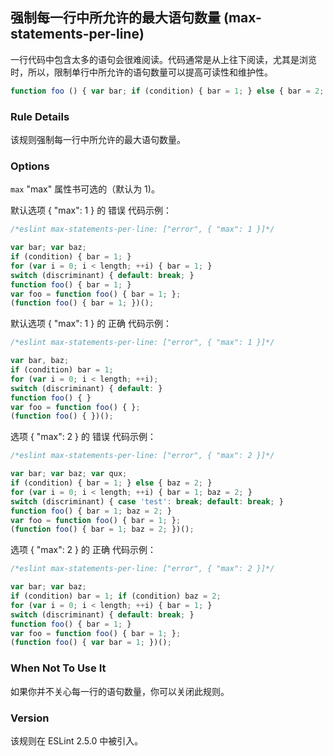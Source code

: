 ## 强制每一行中所允许的最大语句数量 (max-statements-per-line)

一行代码中包含太多的语句会很难阅读。代码通常是从上往下阅读，尤其是浏览时，所以，限制单行中所允许的语句数量可以提高可读性和维护性。
```js
function foo () { var bar; if (condition) { bar = 1; } else { bar = 2; } return true; } // too many statements
```

### Rule Details
该规则强制每一行中所允许的最大语句数量。

### Options
```max```
"max" 属性书可选的（默认为 1)。

默认选项 { "max": 1 } 的 错误 代码示例：
```js
/*eslint max-statements-per-line: ["error", { "max": 1 }]*/

var bar; var baz;
if (condition) { bar = 1; }
for (var i = 0; i < length; ++i) { bar = 1; }
switch (discriminant) { default: break; }
function foo() { bar = 1; }
var foo = function foo() { bar = 1; };
(function foo() { bar = 1; })();
```

默认选项 { "max": 1 } 的 正确 代码示例：
```js
/*eslint max-statements-per-line: ["error", { "max": 1 }]*/

var bar, baz;
if (condition) bar = 1;
for (var i = 0; i < length; ++i);
switch (discriminant) { default: }
function foo() { }
var foo = function foo() { };
(function foo() { })();
```

选项 { "max": 2 } 的 错误 代码示例：
```js
/*eslint max-statements-per-line: ["error", { "max": 2 }]*/

var bar; var baz; var qux;
if (condition) { bar = 1; } else { baz = 2; }
for (var i = 0; i < length; ++i) { bar = 1; baz = 2; }
switch (discriminant) { case 'test': break; default: break; }
function foo() { bar = 1; baz = 2; }
var foo = function foo() { bar = 1; };
(function foo() { bar = 1; baz = 2; })();
```

选项 { "max": 2 } 的 正确 代码示例：
```js
/*eslint max-statements-per-line: ["error", { "max": 2 }]*/

var bar; var baz;
if (condition) bar = 1; if (condition) baz = 2;
for (var i = 0; i < length; ++i) { bar = 1; }
switch (discriminant) { default: break; }
function foo() { bar = 1; }
var foo = function foo() { bar = 1; };
(function foo() { var bar = 1; })();
```
### When Not To Use It
如果你并不关心每一行的语句数量，你可以关闭此规则。

### Version
该规则在 ESLint 2.5.0 中被引入。

